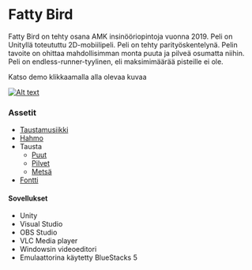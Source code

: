 # Fatty Bird

Fatty Bird on tehty osana AMK insinööriopintoja vuonna 2019. Peli on Unityllä toteututtu 2D-mobiilipeli. Peli on tehty parityöskentelynä. Pelin tavoite on ohittaa mahdollisimman monta puuta ja pilveä osumatta niihin. Peli on endless-runner-tyylinen, eli maksimimäärää pisteille ei ole.

Katso demo klikkaamalla alla olevaa kuvaa

[![Alt text](https://img.youtube.com/vi/8iw-LLdN9E4/0.jpg)](https://www.youtube.com/watch?v=8iw-LLdN9E4)

### Assetit

* [Taustamusiikki](https://opengameart.org/content/loop-house-in-a-forest)
* [Hahmo](https://opengameart.org/content/pink-flappy-bird-sprite-sheets)
* Tausta
  * [Puut](https://opengameart.org/content/gnarly-tree)
  * [Pilvet](https://opengameart.org/content/2d-clouds-pack)
  * [Metsä](https://thewisehedgehog.itch.io/tmb)
* [Fontti](https://www.1001fonts.com/captainswabby-font.html)

#### Sovellukset
* Unity
* Visual Studio
* OBS Studio
* VLC Media player
* Windowsin videoeditori
* Emulaattorina käytetty BlueStacks 5
